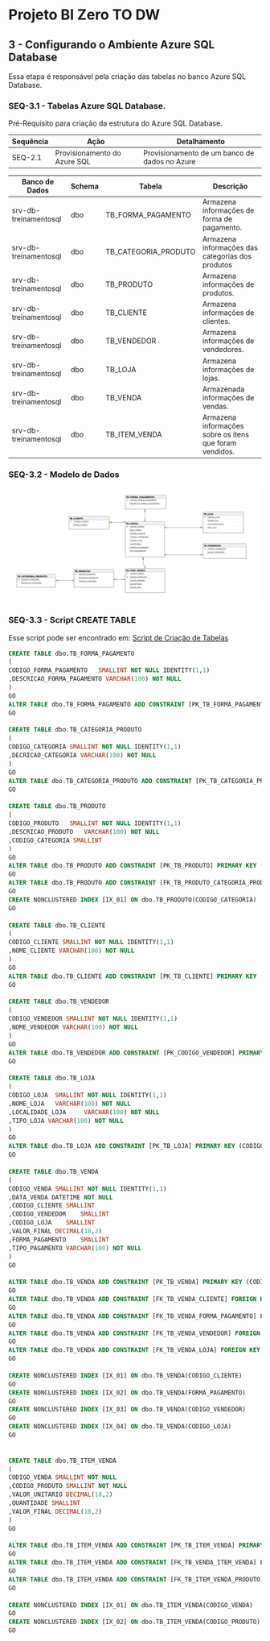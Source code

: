 # Projeto BI Zero TO DW

## 3 - Configurando o Ambiente Azure SQL Database

Essa etapa é responsável pela criação das tabelas no banco Azure SQL Database.

### SEQ-3.1 - Tabelas Azure SQL Database.

Pré-Requisito para criação da estrutura do Azure SQL Database.

|Sequência|Ação|Detalhamento
|---|---|---|
|SEQ-2.1|Provisionamento do Azure SQL|Provisionamento de um banco de dados no Azure|

| Banco de Dados | Schema | Tabela | Descrição |
| ------ |  ------ |  ------ |  ------ |
| srv-db-treinamentosql | dbo | TB_FORMA_PAGAMENTO | Armazena informações de forma de pagamento. |
| srv-db-treinamentosql | dbo | TB_CATEGORIA_PRODUTO | Armazena informações das categorias dos produtos |
| srv-db-treinamentosql | dbo | TB_PRODUTO | Armazena informações de produtos. |
| srv-db-treinamentosql | dbo | TB_CLIENTE | Armazena informações de clientes. |
| srv-db-treinamentosql | dbo | TB_VENDEDOR | Armazena informações de vendedores. |
| srv-db-treinamentosql | dbo | TB_LOJA | Armazena informações de lojas. |
| srv-db-treinamentosql | dbo | TB_VENDA | Armazenada informações de vendas. |
| srv-db-treinamentosql | dbo | TB_ITEM_VENDA | Armazena informações sobre os itens que foram vendidos. |

### SEQ-3.2 - Modelo de Dados

![Image](./imagens/02_modelo_dados.png)

### SEQ-3.3 - Script CREATE TABLE

Esse script pode ser encontrado em: [Script de Criação de Tabelas](https://github.com/dbaassists/Projeto_BI_Zero_TO_DW/blob/main/01_SCRIPT_SQL/00_CREATE_TABLE.sql)

``` {.sql title="Script Para Criar Tabelas no SQL" linenums=1}
CREATE TABLE dbo.TB_FORMA_PAGAMENTO
(
CODIGO_FORMA_PAGAMENTO	 SMALLINT NOT NULL IDENTITY(1,1)
,DESCRICAO_FORMA_PAGAMENTO VARCHAR(100) NOT NULL
)
GO
ALTER TABLE dbo.TB_FORMA_PAGAMENTO ADD CONSTRAINT [PK_TB_FORMA_PAGAMENTO] PRIMARY KEY (CODIGO_FORMA_PAGAMENTO)
GO

CREATE TABLE dbo.TB_CATEGORIA_PRODUTO
(
CODIGO_CATEGORIA SMALLINT NOT NULL IDENTITY(1,1)
,DECRICAO_CATEGORIA VARCHAR(100) NOT NULL
)
GO
ALTER TABLE dbo.TB_CATEGORIA_PRODUTO ADD CONSTRAINT [PK_TB_CATEGORIA_PRODUTO] PRIMARY KEY (CODIGO_CATEGORIA)
GO

CREATE TABLE dbo.TB_PRODUTO
(
CODIGO_PRODUTO	 SMALLINT NOT NULL IDENTITY(1,1)
,DESCRICAO_PRODUTO	 VARCHAR(100) NOT NULL
,CODIGO_CATEGORIA SMALLINT
)
GO
ALTER TABLE dbo.TB_PRODUTO ADD CONSTRAINT [PK_TB_PRODUTO] PRIMARY KEY (CODIGO_PRODUTO)
GO
ALTER TABLE dbo.TB_PRODUTO ADD CONSTRAINT [FK_TB_PRODUTO_CATEGORIA_PRODUTO] FOREIGN KEY (CODIGO_CATEGORIA) REFERENCES dbo.TB_CATEGORIA_PRODUTO (CODIGO_CATEGORIA)
GO
CREATE NONCLUSTERED INDEX [IX_01] ON dbo.TB_PRODUTO(CODIGO_CATEGORIA)
GO

CREATE TABLE dbo.TB_CLIENTE
(
CODIGO_CLIENTE SMALLINT NOT NULL IDENTITY(1,1)
,NOME_CLIENTE VARCHAR(100) NOT NULL
)
GO
ALTER TABLE dbo.TB_CLIENTE ADD CONSTRAINT [PK_TB_CLIENTE] PRIMARY KEY (CODIGO_CLIENTE)
GO

CREATE TABLE dbo.TB_VENDEDOR
(
CODIGO_VENDEDOR SMALLINT NOT NULL IDENTITY(1,1)
,NOME_VENDEDOR VARCHAR(100) NOT NULL
)
GO
ALTER TABLE dbo.TB_VENDEDOR ADD CONSTRAINT [PK_CODIGO_VENDEDOR] PRIMARY KEY (CODIGO_VENDEDOR)
GO

CREATE TABLE dbo.TB_LOJA
(
CODIGO_LOJA	 SMALLINT NOT NULL IDENTITY(1,1)
,NOME_LOJA	 VARCHAR(100) NOT NULL
,LOCALIDADE_LOJA	 VARCHAR(100) NOT NULL
,TIPO_LOJA VARCHAR(100) NOT NULL
)
GO
ALTER TABLE dbo.TB_LOJA ADD CONSTRAINT [PK_TB_LOJA] PRIMARY KEY (CODIGO_LOJA)
GO

CREATE TABLE dbo.TB_VENDA
(
CODIGO_VENDA SMALLINT NOT NULL IDENTITY(1,1)	
,DATA_VENDA	DATETIME NOT NULL 
,CODIGO_CLIENTE	SMALLINT
,CODIGO_VENDEDOR	SMALLINT
,CODIGO_LOJA	SMALLINT
,VALOR_FINAL DECIMAL(18,2)	
,FORMA_PAGAMENTO	SMALLINT
,TIPO_PAGAMENTO VARCHAR(100) NOT NULL
)
GO

ALTER TABLE dbo.TB_VENDA ADD CONSTRAINT [PK_TB_VENDA] PRIMARY KEY (CODIGO_VENDA)
GO
ALTER TABLE dbo.TB_VENDA ADD CONSTRAINT [FK_TB_VENDA_CLIENTE] FOREIGN KEY (CODIGO_CLIENTE) REFERENCES dbo.TB_CLIENTE (CODIGO_CLIENTE)
GO
ALTER TABLE dbo.TB_VENDA ADD CONSTRAINT [FK_TB_VENDA_FORMA_PAGAMENTO] FOREIGN KEY (FORMA_PAGAMENTO) REFERENCES dbo.TB_FORMA_PAGAMENTO (CODIGO_FORMA_PAGAMENTO)
GO
ALTER TABLE dbo.TB_VENDA ADD CONSTRAINT [FK_TB_VENDA_VENDEDOR] FOREIGN KEY (CODIGO_VENDEDOR) REFERENCES dbo.TB_VENDEDOR (CODIGO_VENDEDOR)
GO
ALTER TABLE dbo.TB_VENDA ADD CONSTRAINT [FK_TB_VENDA_LOJA] FOREIGN KEY (CODIGO_LOJA) REFERENCES dbo.TB_LOJA (CODIGO_LOJA)
GO

CREATE NONCLUSTERED INDEX [IX_01] ON dbo.TB_VENDA(CODIGO_CLIENTE)
GO
CREATE NONCLUSTERED INDEX [IX_02] ON dbo.TB_VENDA(FORMA_PAGAMENTO)
GO
CREATE NONCLUSTERED INDEX [IX_03] ON dbo.TB_VENDA(CODIGO_VENDEDOR)
GO
CREATE NONCLUSTERED INDEX [IX_04] ON dbo.TB_VENDA(CODIGO_LOJA)
GO


CREATE TABLE dbo.TB_ITEM_VENDA
(
CODIGO_VENDA SMALLINT NOT NULL 
,CODIGO_PRODUTO	SMALLINT NOT NULL 
,VALOR_UNITARIO DECIMAL(18,2)	
,QUANTIDADE	SMALLINT
,VALOR_FINAL DECIMAL(18,2)
)
GO

ALTER TABLE dbo.TB_ITEM_VENDA ADD CONSTRAINT [PK_TB_ITEM_VENDA] PRIMARY KEY (CODIGO_VENDA,CODIGO_PRODUTO)
GO
ALTER TABLE dbo.TB_ITEM_VENDA ADD CONSTRAINT [FK_TB_VENDA_ITEM_VENDA] FOREIGN KEY (CODIGO_VENDA) REFERENCES dbo.TB_VENDA (CODIGO_VENDA)
GO
ALTER TABLE dbo.TB_ITEM_VENDA ADD CONSTRAINT [FK_TB_ITEM_VENDA_PRODUTO] FOREIGN KEY (CODIGO_PRODUTO) REFERENCES dbo.TB_PRODUTO (CODIGO_PRODUTO)
GO

CREATE NONCLUSTERED INDEX [IX_01] ON dbo.TB_ITEM_VENDA(CODIGO_VENDA)
GO
CREATE NONCLUSTERED INDEX [IX_02] ON dbo.TB_ITEM_VENDA(CODIGO_PRODUTO)
GO
```